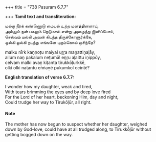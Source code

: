 +++
title = "738 Pasuram 6.7.7"

+++
**Tamil text and transliteration:**

மல்கு நீர்க் கண்ணொடு மையல் உற்ற மனத்தினளாய்,  
அல்லும் நன் பகலும் நெடுமால் என்று அழைத்து இனிப்போய்,  
செல்வம் மல்கி அவன் கிடந்த திருக்கோளுர்க்கே,  
ஒல்கி ஒல்கி நடந்து எங்ஙனே புகும்கொல் ஒசிந்தே?

malku nīrk kaṇṇoṭu maiyal uṟṟa maṉattiṉaḷāy,  
allum naṉ pakalum neṭumāl eṉṟu aḻaittu iṉippōy,  
celvam malki avaṉ kiṭanta tirukkōḷurkkē,  
olki olki naṭantu eṅṅaṉē pukumkol ocintē?

**English translation of verse 6.7.7:**

I wonder how my daughter, weak and tired,  
With tears brimming the eyes and by deep love fired  
For the Lord of her heart, beckoning Him, day and night,  
Could trudge her way to Tirukōḷūr, all right.

#### Note

The mother has now begun to suspect whether her daughter, weighed down by God-love, could have at all trudged along, to Tirukkōḷūr without getting bogged down on the way.


